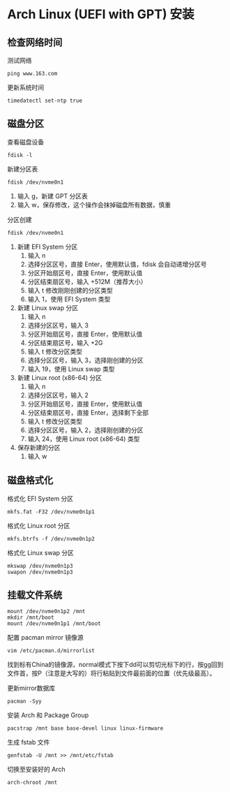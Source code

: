 # Arch Linux (UEFI with GPT) 安装

## 检查网络时间

测试网络

```shell
ping www.163.com
```

更新系统时间

```shell
timedatectl set-ntp true
```

## 磁盘分区

查看磁盘设备

```shell
fdisk -l
```

新建分区表

```shell
fdisk /dev/nvme0n1
```

1. 输入 g，新建 GPT 分区表
2. 输入 w，保存修改，这个操作会抹掉磁盘所有数据，慎重

分区创建

```shell
fdisk /dev/nvme0n1
```

1. 新建 EFI System 分区
    1. 输入 n
    2. 选择分区区号，直接 Enter，使用默认值，fdisk 会自动递增分区号
    3. 分区开始扇区号，直接 Enter，使用默认值
    4. 分区结束扇区号，输入 +512M（推荐大小）
    5. 输入 t 修改刚刚创建的分区类型
    6. 输入 1，使用 EFI System 类型
2. 新建 Linux swap 分区
    1. 输入 n
    2. 选择分区区号，输入 3
    3. 分区开始扇区号，直接 Enter，使用默认值
    4. 分区结束扇区号，输入 +2G
    5. 输入 t 修改分区类型
    6. 选择分区区号，输入 3，选择刚创建的分区
    7. 输入 19，使用 Linux swap 类型
3. 新建 Linux root (x86-64) 分区
    1. 输入 n
    2. 选择分区区号，输入 2
    3. 分区开始扇区号，直接 Enter，使用默认值
    4. 分区结束扇区号，直接 Enter，选择剩下全部
    5. 输入 t 修改分区类型
    6. 选择分区区号，输入 2，选择刚创建的分区
    7. 输入 24，使用 Linux root (x86-64) 类型
4. 保存新建的分区
    1. 输入 w

## 磁盘格式化

格式化 EFI System 分区

```shell
mkfs.fat -F32 /dev/nvme0n1p1
```

格式化 Linux root 分区

```shell
mkfs.btrfs -f /dev/nvme0n1p2
```

格式化 Linux swap 分区

```shell
mkswap /dev/nvme0n1p3
swapon /dev/nvme0n1p3
```

## 挂载文件系统

```shell
mount /dev/nvme0n1p2 /mnt
mkdir /mnt/boot
mount /dev/nvme0n1p1 /mnt/boot
```

配置 pacman mirror 镜像源

```shell
vim /etc/pacman.d/mirrorlist
```

找到标有China的镜像源，normal模式下按下dd可以剪切光标下的行，按gg回到文件首，按P（注意是大写的）将行粘贴到文件最前面的位置（优先级最高）。

更新mirror数据库

```shell
pacman -Syy
```

安装 Arch 和 Package Group

```shell
pacstrap /mnt base base-devel linux linux-firmware
```

生成 fstab 文件

```shell
genfstab -U /mnt >> /mnt/etc/fstab
```

切换至安装好的 Arch

```shell
arch-chroot /mnt
```


